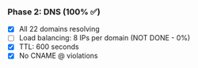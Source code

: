 ### Phase 2: DNS (100% ✅)
- [x] All 22 domains resolving
- [ ] Load balancing: 8 IPs per domain (NOT DONE - 0%)
- [x] TTL: 600 seconds
- [x] No CNAME @ violations
